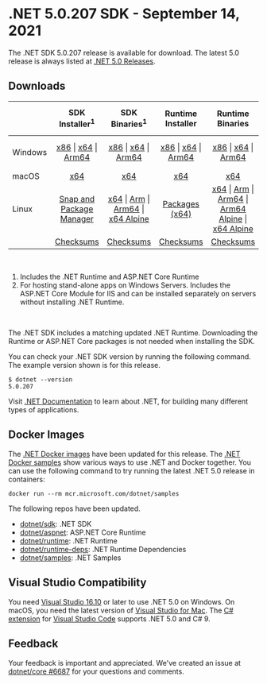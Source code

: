 # .NET 5.0.207 SDK - September 14, 2021

The .NET SDK 5.0.207 release is available for download. The latest 5.0 release is always listed at [.NET 5.0 Releases](../README.md).

## Downloads

|           | SDK Installer<sup>1</sup>                        | SDK Binaries<sup>1</sup>                 | Runtime Installer                                        | Runtime Binaries                                 | ASP.NET Core Runtime           |Windows Desktop Runtime          |
| --------- | :------------------------------------------:     | :----------------------:                 | :---------------------------:                            | :-------------------------:                      | :-----------------:            | :-----------------:            |
| Windows   | [x86][dotnet-sdk-win-x86.exe] \| [x64][dotnet-sdk-win-x64.exe] \| [Arm64][dotnet-sdk-win-arm64.exe] | [x86][dotnet-sdk-win-x86.zip] \| [x64][dotnet-sdk-win-x64.zip] \|  [Arm64][dotnet-sdk-win-arm64.zip] | [x86][dotnet-runtime-win-x86.exe] \| [x64][dotnet-runtime-win-x64.exe] \| [Arm64][dotnet-runtime-win-arm64.exe] | [x86][dotnet-runtime-win-x86.zip] \| [x64][dotnet-runtime-win-x64.zip] \| [Arm64][dotnet-runtime-win-arm64.zip] | [x86][aspnetcore-runtime-win-x86.exe] \| [x64][aspnetcore-runtime-win-x64.exe] \|<br/> [Hosting Bundle][dotnet-hosting-win.exe]<sup>2</sup> | [x86][windowsdesktop-runtime-win-x86.exe] \| [x64][windowsdesktop-runtime-win-x64.exe]  \| [Arm64][windowsdesktop-runtime-win-arm64.exe] |
| macOS     | [x64][dotnet-sdk-osx-x64.pkg]  | [x64][dotnet-sdk-osx-x64.tar.gz]     | [x64][dotnet-runtime-osx-x64.pkg] | [x64][dotnet-runtime-osx-x64.tar.gz] | [x64][aspnetcore-runtime-osx-x64.tar.gz] | - |<sup>1</sup>
| Linux     |  [Snap and Package Manager](../install-linux.md)  | [x64][dotnet-sdk-linux-x64.tar.gz] \| [Arm][dotnet-sdk-linux-arm.tar.gz] \| [Arm64][dotnet-sdk-linux-arm64.tar.gz] \| [x64 Alpine][dotnet-sdk-linux-musl-x64.tar.gz] | [Packages (x64)][linux-packages] | [x64][dotnet-runtime-linux-x64.tar.gz] \| [Arm][dotnet-runtime-linux-arm.tar.gz] \| [Arm64][dotnet-runtime-linux-arm64.tar.gz] \| [Arm64 Alpine][dotnet-runtime-linux-musl-arm64.tar.gz] \| [x64 Alpine][dotnet-runtime-linux-musl-x64.tar.gz] | [x64][aspnetcore-runtime-linux-x64.tar.gz]<sup>1</sup>  \| [Arm][aspnetcore-runtime-linux-arm.tar.gz]<sup>1</sup> \| [Arm64][aspnetcore-runtime-linux-arm64.tar.gz]<sup>1</sup> \| [x64 Alpine][aspnetcore-runtime-linux-musl-x64.tar.gz] | - | <sup>1</sup> |
|  | [Checksums][checksums-sdk]                             | [Checksums][checksums-sdk]                                      | [Checksums][checksums-runtime]                             | [Checksums][checksums-runtime]  | [Checksums][checksums-runtime]  | [Checksums][checksums-runtime]

</br>

1. Includes the .NET Runtime and ASP.NET Core Runtime
2. For hosting stand-alone apps on Windows Servers. Includes the ASP.NET Core Module for IIS and can be installed separately on servers without installing .NET Runtime.

</br>

The .NET SDK includes a matching updated .NET Runtime. Downloading the Runtime or ASP.NET Core packages is not needed when installing the SDK.

You can check your .NET SDK version by running the following command. The example version shown is for this release.

```console
$ dotnet --version
5.0.207
```
Visit [.NET Documentation](https://learn.microsoft.com/dotnet/core/) to learn about .NET, for building many different types of applications.

## Docker Images

The [.NET Docker images](https://hub.docker.com/_/microsoft-dotnet) have been updated for this release. The [.NET Docker samples](https://github.com/dotnet/dotnet-docker/blob/main/samples/README.md) show various ways to use .NET and Docker together. You can use the following command to try running the latest .NET 5.0 release in containers:

```console
docker run --rm mcr.microsoft.com/dotnet/samples
```

The following repos have been updated.

* [dotnet/sdk](https://hub.docker.com/_/microsoft-dotnet-sdk/): .NET SDK
* [dotnet/aspnet](https://hub.docker.com/_/microsoft-dotnet-aspnet/): ASP.NET Core Runtime
* [dotnet/runtime](https://hub.docker.com/_/microsoft-dotnet-runtime/): .NET Runtime
* [dotnet/runtime-deps](https://hub.docker.com/_/microsoft-dotnet-runtime-deps/): .NET Runtime Dependencies
* [dotnet/samples](https://hub.docker.com/_/microsoft-dotnet-samples/): .NET Samples

## Visual Studio Compatibility

You need [Visual Studio 16.10](https://visualstudio.microsoft.com) or later to use .NET 5.0 on Windows. On macOS, you need the latest version of [Visual Studio for Mac](https://visualstudio.microsoft.com/vs/mac/). The [C# extension](https://code.visualstudio.com/docs/languages/dotnet) for [Visual Studio Code](https://code.visualstudio.com/) supports .NET 5.0 and C# 9.


## Feedback

Your feedback is important and appreciated. We've created an issue at [dotnet/core #6687](https://github.com/dotnet/core/issues/6687) for your questions and comments.


[blob-runtime]: https://dotnetcli.blob.core.windows.net/dotnet/Runtime/
[blob-sdk]: https://dotnetcli.blob.core.windows.net/dotnet/Sdk/
[release-notes]: https://github.com/dotnet/core/blob/main/release-notes/5.0/5.0.10/5.0.10.md

[checksums-runtime]: https://dotnetcli.blob.core.windows.net/dotnet/checksums/5.0.10-sha.txt
[checksums-sdk]: https://dotnetcli.blob.core.windows.net/dotnet/checksums/5.0.10-sha.txt

[linux-install]: https://learn.microsoft.com/dotnet/core/install/linux
[linux-setup]: https://github.com/dotnet/core/blob/main/Documentation/linux-setup.md

[dotnet-blog]:  https://devblogs.microsoft.com/dotnet/september-2021-updates/



[linux-packages]: ../install-linux.md


[//]: # ( Runtime 5.0.10)
[dotnet-runtime-linux-arm.tar.gz]: https://download.visualstudio.microsoft.com/download/pr/142ca547-55c2-4b0e-946c-dc30c555fc50/b26a3a9218f49a913c749dc6eb493ab9/dotnet-runtime-5.0.10-linux-arm.tar.gz
[dotnet-runtime-linux-arm64.tar.gz]: https://download.visualstudio.microsoft.com/download/pr/99d1c6f0-ab17-42aa-834b-a54aa112bd3f/fdb07756e0ba625a60697f208950817e/dotnet-runtime-5.0.10-linux-arm64.tar.gz
[dotnet-runtime-linux-musl-arm.tar.gz]: https://download.visualstudio.microsoft.com/download/pr/c2f1bce6-0d63-48a0-82f0-cb72982e2dc1/21770b33bea847a4c7d6c53ff814d666/dotnet-runtime-5.0.10-linux-musl-arm.tar.gz
[dotnet-runtime-linux-musl-arm64.tar.gz]: https://download.visualstudio.microsoft.com/download/pr/0f1511ac-61e2-40e5-8030-7493c1b0a4b2/f405a7bac235b73fd544ab492641187a/dotnet-runtime-5.0.10-linux-musl-arm64.tar.gz
[dotnet-runtime-linux-musl-x64.tar.gz]: https://download.visualstudio.microsoft.com/download/pr/6f1e3cb9-cdf2-4adc-bcc3-31cd52481b08/ffb85bc6b87dc70765de2f66e061be1a/dotnet-runtime-5.0.10-linux-musl-x64.tar.gz
[dotnet-runtime-linux-x64.tar.gz]: https://download.visualstudio.microsoft.com/download/pr/4bb93b65-658d-4c6c-b4e2-32ec2a3d8aa6/ca3a11e65bcbc6dbb30330a54fcc1059/dotnet-runtime-5.0.10-linux-x64.tar.gz
[dotnet-runtime-osx-x64.pkg]: https://download.visualstudio.microsoft.com/download/pr/0a1577a6-a7f1-4da0-ae64-9003ff8badb5/3b3a9291a0bdcb5591afab9e842272db/dotnet-runtime-5.0.10-osx-x64.pkg
[dotnet-runtime-osx-x64.tar.gz]: https://download.visualstudio.microsoft.com/download/pr/7358d713-f1f5-40c3-877d-1181bad92414/0a92ccada1f5ec96b99458def5ea354e/dotnet-runtime-5.0.10-osx-x64.tar.gz
[dotnet-runtime-win-arm64.exe]: https://download.visualstudio.microsoft.com/download/pr/b3a90bf5-65ed-4941-8429-5af6f0498510/700f817199c527d68f9348cbf87840e3/dotnet-runtime-5.0.10-win-arm64.exe
[dotnet-runtime-win-arm64.zip]: https://download.visualstudio.microsoft.com/download/pr/75aa56a0-41af-471b-8f52-10effacf4a57/dfab419662069806eab1d8e0df11890d/dotnet-runtime-5.0.10-win-arm64.zip
[dotnet-runtime-win-x64.exe]: https://download.visualstudio.microsoft.com/download/pr/9f93e474-1bad-4c66-8445-57a2ef6983d6/b49e4837fc4851a0c85da41d70495c13/dotnet-runtime-5.0.10-win-x64.exe
[dotnet-runtime-win-x64.zip]: https://download.visualstudio.microsoft.com/download/pr/e285f4d2-03b3-44b3-960c-4897d24b36a6/3e2458ba37e913aad84394253c0a50da/dotnet-runtime-5.0.10-win-x64.zip
[dotnet-runtime-win-x86.exe]: https://download.visualstudio.microsoft.com/download/pr/c28d0535-cb4c-45f7-a709-7fe5ead90735/a266d0f95f4fe11e2da4afd7b5353009/dotnet-runtime-5.0.10-win-x86.exe
[dotnet-runtime-win-x86.zip]: https://download.visualstudio.microsoft.com/download/pr/95a92e1e-b378-4427-9830-8d5acaffeec4/27e8325097b16ff5b8e9846b7a289cc3/dotnet-runtime-5.0.10-win-x86.zip

[//]: # ( WindowsDesktop 5.0.10)
[windowsdesktop-runtime-win-arm64.exe]: https://download.visualstudio.microsoft.com/download/pr/20b2a5e9-2a9d-4856-be13-198b58121829/7d46975c9facb1e185d9b26b690f4f23/windowsdesktop-runtime-5.0.10-win-arm64.exe
[windowsdesktop-runtime-win-x64.exe]: https://download.visualstudio.microsoft.com/download/pr/78fa839b-2d86-4ece-9d97-5b9fe6fb66fa/10d406c0d247470daa80691d3b3460a6/windowsdesktop-runtime-5.0.10-win-x64.exe
[windowsdesktop-runtime-win-x86.exe]: https://download.visualstudio.microsoft.com/download/pr/7ed142ef-5738-4eea-bdd3-9210c5dd4973/ce3d680c487b178a828c5c3edd9ec685/windowsdesktop-runtime-5.0.10-win-x86.exe

[//]: # ( ASP 5.0.10)
[aspnetcore-runtime-linux-arm.tar.gz]: https://download.visualstudio.microsoft.com/download/pr/7155f514-7899-4fc8-98ea-9f08f75b5523/348df0133f0ba0b81f5f984d6c55b748/aspnetcore-runtime-5.0.10-linux-arm.tar.gz
[aspnetcore-runtime-linux-arm64.tar.gz]: https://download.visualstudio.microsoft.com/download/pr/2ce6cf91-6aff-4565-87df-d20212418009/e3a924fa1192637dcd7379c1109e14e0/aspnetcore-runtime-5.0.10-linux-arm64.tar.gz
[aspnetcore-runtime-linux-musl-arm.tar.gz]: https://download.visualstudio.microsoft.com/download/pr/89fcfe21-7239-483c-bcfb-61057afec532/63a73333fbb69159ade943f104cfc363/aspnetcore-runtime-5.0.10-linux-musl-arm.tar.gz
[aspnetcore-runtime-linux-musl-arm64.tar.gz]: https://download.visualstudio.microsoft.com/download/pr/5dc73750-ff87-4882-85aa-fed91b5cdaf7/4741c00ddbe1cc4c17e29878c0cd2aa5/aspnetcore-runtime-5.0.10-linux-musl-arm64.tar.gz
[aspnetcore-runtime-linux-musl-x64.tar.gz]: https://download.visualstudio.microsoft.com/download/pr/a256de3f-b516-437f-a480-d66499a84aad/0fe47b7f0eee95bfaa5c6515ae0dd893/aspnetcore-runtime-5.0.10-linux-musl-x64.tar.gz
[aspnetcore-runtime-linux-x64.tar.gz]: https://download.visualstudio.microsoft.com/download/pr/20984ce7-f18d-414a-9a16-bf05cd0cc7a1/ca5ab821884e7e3b3b4febf9f7a4b50e/aspnetcore-runtime-5.0.10-linux-x64.tar.gz
[aspnetcore-runtime-osx-x64.tar.gz]: https://download.visualstudio.microsoft.com/download/pr/fd84e4c7-8267-4b4e-843e-f25a01dfbe15/1191a8b6422be4390b47cef54fba8790/aspnetcore-runtime-5.0.10-osx-x64.tar.gz
[aspnetcore-runtime-win-arm64.zip]: https://download.visualstudio.microsoft.com/download/pr/ab961f8e-14c4-41ce-af2f-864fb8aa83ff/86f460a0c4c2071d9c4307f9b56d92c1/aspnetcore-runtime-5.0.10-win-arm64.zip
[aspnetcore-runtime-win-x64.exe]: https://download.visualstudio.microsoft.com/download/pr/69a4b292-6680-46b6-a067-eaf5b4a7ed1e/a14fa32031441812288c113bee953c8d/aspnetcore-runtime-5.0.10-win-x64.exe
[aspnetcore-runtime-win-x64.zip]: https://download.visualstudio.microsoft.com/download/pr/0db94a33-1682-4f52-b935-cb4c28c11b6b/74528bafc65548a82a9ece361d8a8262/aspnetcore-runtime-5.0.10-win-x64.zip
[aspnetcore-runtime-win-x86.exe]: https://download.visualstudio.microsoft.com/download/pr/1ddcc549-d626-4cda-bf0d-0b9f5571db0c/14dfffdcb7cd11f7001fccf6a4a54de2/aspnetcore-runtime-5.0.10-win-x86.exe
[aspnetcore-runtime-win-x86.zip]: https://download.visualstudio.microsoft.com/download/pr/65c29806-52ef-4f27-8dc2-20fbd2275638/5ea07dd6d765f21f19caf58153a64b56/aspnetcore-runtime-5.0.10-win-x86.zip
[dotnet-hosting-win.exe]: https://download.visualstudio.microsoft.com/download/pr/a0da9621-68f0-439a-b617-4697ee0669e3/38eb4aa6e879b9f06b73599ea2e1535f/dotnet-hosting-5.0.10-win.exe

[//]: # ( SDK 5.0.207)
[dotnet-sdk-linux-arm.tar.gz]: https://download.visualstudio.microsoft.com/download/pr/2248b305-b890-4bc2-9e3b-1bc7628d0263/5f48e2b546fc3027158bf7e5b7418918/dotnet-sdk-5.0.207-linux-arm.tar.gz
[dotnet-sdk-linux-arm64.tar.gz]: https://download.visualstudio.microsoft.com/download/pr/31403923-a489-4de7-99ba-4b14b1e031cf/258bd1120db287c09b999b328ba7bbf8/dotnet-sdk-5.0.207-linux-arm64.tar.gz
[dotnet-sdk-linux-musl-arm.tar.gz]: https://download.visualstudio.microsoft.com/download/pr/0eccff17-5f41-47d7-86f2-49fee9c9c5f3/b4f9cc38c2c99c832f6f483b8bff2c89/dotnet-sdk-5.0.207-linux-musl-arm.tar.gz
[dotnet-sdk-linux-musl-arm64.tar.gz]: https://download.visualstudio.microsoft.com/download/pr/0d2958a9-bfd3-4888-a00e-5e9669a7c990/9712a18aecb75413e94fe4038aef0459/dotnet-sdk-5.0.207-linux-musl-arm64.tar.gz
[dotnet-sdk-linux-musl-x64.tar.gz]: https://download.visualstudio.microsoft.com/download/pr/6dbdec94-bd15-479f-ae52-124788016198/d7ecb1085cdcfd7a22923b1903d139e8/dotnet-sdk-5.0.207-linux-musl-x64.tar.gz
[dotnet-sdk-linux-x64.tar.gz]: https://download.visualstudio.microsoft.com/download/pr/b08708ca-f066-4f67-b645-f1f09b3bd614/0f2b95f0c1b20d12fcddce061c55f5c0/dotnet-sdk-5.0.207-linux-x64.tar.gz
[dotnet-sdk-linux-x64.zip]: https://download.visualstudio.microsoft.com/download/pr/802cdade-b981-405b-a21c-9fa840c57d0a/4e4f3091680271f7f9b663f72c2473db/dotnet-sdk-5.0.207-linux-x64.zip
[dotnet-sdk-osx-x64.pkg]: https://download.visualstudio.microsoft.com/download/pr/d229e751-2ae5-4665-942b-8644ed361eb8/3d4ba0b91535e56d4efe95eb0c37c4fc/dotnet-sdk-5.0.207-osx-x64.pkg
[dotnet-sdk-osx-x64.tar.gz]: https://download.visualstudio.microsoft.com/download/pr/f6066061-eef0-4d69-820a-18375861d8e4/77b580a25a90072b03cce74db4899050/dotnet-sdk-5.0.207-osx-x64.tar.gz
[dotnet-sdk-win-arm64.exe]: https://download.visualstudio.microsoft.com/download/pr/c087c3ea-25f0-47d7-85c8-984abc717b9b/a3dcf3b375339b1486c89780755aa9e5/dotnet-sdk-5.0.207-win-arm64.exe
[dotnet-sdk-win-arm64.zip]: https://download.visualstudio.microsoft.com/download/pr/e23c19c7-d01b-4498-b29b-f177495149e6/67e499e4aa5b754b93c0d803579b64c9/dotnet-sdk-5.0.207-win-arm64.zip
[dotnet-sdk-win-x64.exe]: https://download.visualstudio.microsoft.com/download/pr/c93eccd7-15ce-4c16-9f67-5165a0646768/6b2e2425432b24d7e5d0d9f58325198e/dotnet-sdk-5.0.207-win-x64.exe
[dotnet-sdk-win-x64.zip]: https://download.visualstudio.microsoft.com/download/pr/88854ea0-27dd-48a3-8dde-d457cceafe58/f5824da05b1f1ac843193578724798af/dotnet-sdk-5.0.207-win-x64.zip
[dotnet-sdk-win-x86.exe]: https://download.visualstudio.microsoft.com/download/pr/d8759622-7db9-455e-8c85-dcd91fbe501c/18c84a56aed541d3b2a2e2ba99e11b7f/dotnet-sdk-5.0.207-win-x86.exe
[dotnet-sdk-win-x86.zip]: https://download.visualstudio.microsoft.com/download/pr/6b127c98-8eeb-4f02-8996-25fe56dd12a6/2e3179ac063724c03235990df0808426/dotnet-sdk-5.0.207-win-x86.zip
